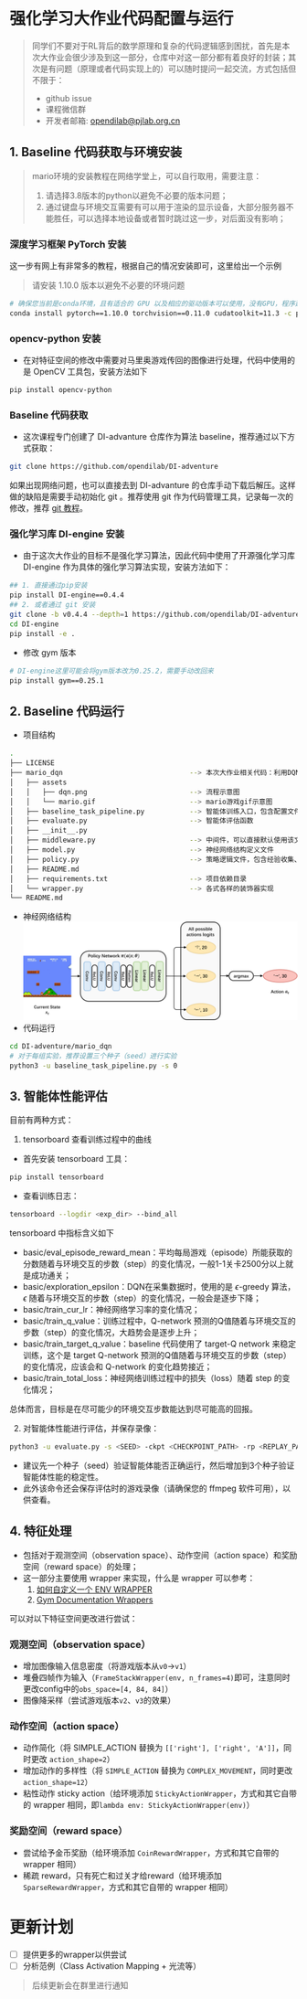 # 强化学习大作业代码配置与运行
> 同学们不要对于RL背后的数学原理和复杂的代码逻辑感到困扰，首先是本次大作业会很少涉及到这一部分，仓库中对这一部分都有着良好的封装；其次是有问题（原理或者代码实现上的）可以随时提问一起交流，方式包括但不限于：
> - github issue
> - 课程微信群
> - 开发者邮箱: opendilab@pjlab.org.cn

## 1. Baseline 代码获取与环境安装
> mario环境的安装教程在网络学堂上，可以自行取用，需要注意：
> 1. 请选择3.8版本的python以避免不必要的版本问题；
> 2. 通过键盘与环境交互需要有可以用于渲染的显示设备，大部分服务器不能胜任，可以选择本地设备或者暂时跳过这一步，对后面没有影响；
### 深度学习框架 PyTorch 安装
这一步有网上有非常多的教程，根据自己的情况安装即可，这里给出一个示例
> 请安装 1.10.0 版本以避免不必要的环境问题
```bash
# 确保您当前是conda环境，且有适合的 GPU 以及相应的驱动版本可以使用，没有GPU，程序运行时长是无法接受的。
conda install pytorch==1.10.0 torchvision==0.11.0 cudatoolkit=11.3 -c pytorch -c conda-forge
```
### opencv-python 安装
- 在对特征空间的修改中需要对马里奥游戏传回的图像进行处理，代码中使用的是 OpenCV 工具包，安装方法如下
```bash
pip install opencv-python
```
### Baseline 代码获取
- 这次课程专门创建了 DI-advanture 仓库作为算法 baseline，推荐通过以下方式获取：
```bash
git clone https://github.com/opendilab/DI-adventure
```
如果出现网络问题，也可以直接去到 DI-advanture 的仓库手动下载后解压。这样做的缺陷是需要手动初始化 git 。推荐使用 git 作为代码管理工具，记录每一次的修改，推荐 [git 教程](https://www.liaoxuefeng.com/wiki/896043488029600)。
### 强化学习库 DI-engine 安装
- 由于这次大作业的目标不是强化学习算法，因此代码中使用了开源强化学习库 DI-engine 作为具体的强化学习算法实现，安装方法如下：
```bash
## 1. 直接通过pip安装
pip install DI-engine==0.4.4
## 2. 或者通过 git 安装
git clone -b v0.4.4 --depth=1 https://github.com/opendilab/DI-adventure.git
cd DI-engine
pip install -e .
```
- 修改 gym 版本
```bash
# DI-engine这里可能会将gym版本改为0.25.2，需要手动改回来
pip install gym==0.25.1
```
## 2. Baseline 代码运行
- 项目结构
```bash
.
├── LICENSE
├── mario_dqn                               --> 本次大作业相关代码：利用DQN算法训练《超级马里奥兄弟》智能体
│   ├── assets
│   │   ├── dqn.png                         --> 流程示意图
│   │   └── mario.gif                       --> mario游戏gif示意图
│   ├── baseline_task_pipeline.py           --> 智能体训练入口，包含配置文件以及训练的逻辑
│   ├── evaluate.py                         --> 智能体评估函数
│   ├── __init__.py                         
│   ├── middleware.py                       --> 中间件，可以直接默认使用该文件
│   ├── model.py                            --> 神经网络结构定义文件
│   ├── policy.py                           --> 策略逻辑文件，包含经验收集、智能体评估、模型训练的逻辑
│   ├── README.md
│   ├── requirements.txt                    --> 项目依赖目录
│   └── wrapper.py                          --> 各式各样的装饰器实现
└── README.md
```

- 神经网络结构
![](assets/dqn.png)
- 代码运行
```bash
cd DI-adventure/mario_dqn
# 对于每组实验，推荐设置三个种子（seed）进行实验
python3 -u baseline_task_pipeline.py -s 0
```
## 3. 智能体性能评估
目前有两种方式：
1. tensorboard 查看训练过程中的曲线
- 首先安装 tensorboard 工具：
```bash
pip install tensorboard
```
- 查看训练日志：
```bash
tensorboard --logdir <exp_dir> --bind_all
```
tensorboard 中指标含义如下
- basic/eval_episode_reward_mean：平均每局游戏（episode）所能获取的分数随着与环境交互的步数（step）的变化情况，一般1-1关卡2500分以上就是成功通关；
- basic/exploration_epsilon：DQN在采集数据时，使用的是 $\epsilon$-greedy 算法，$\epsilon$ 随着与环境交互的步数（step）的变化情况，一般会是逐步下降；
- basic/train_cur_lr：神经网络学习率的变化情况；
- basic/train_q_value：训练过程中，Q-network 预测的Q值随着与环境交互的步数（step）的变化情况，大趋势会是逐步上升；
- basic/train_target_q_value：baseline 代码使用了 target-Q network 来稳定训练，这个是 target Q-network 预测的Q值随着与环境交互的步数（step）的变化情况，应该会和 Q-network 的变化趋势接近；
- basic/train_total_loss：神经网络训练过程中的损失（loss）随着 step 的变化情况；

总体而言，目标是在尽可能少的环境交互步数能达到尽可能高的回报。

2. 对智能体性能进行评估，并保存录像：
```bash
python3 -u evaluate.py -s <SEED> -ckpt <CHECKPOINT_PATH> -rp <REPLAY_PATH>
```
- 建议先一个种子（seed）验证智能体能否正确运行，然后增加到3个种子验证智能体性能的稳定性。
- 此外该命令还会保存评估时的游戏录像（请确保您的 ffmpeg 软件可用），以供查看。

## 4. 特征处理
- 包括对于观测空间（observation space）、动作空间（action space）和奖励空间（reward space）的处理；
- 这一部分主要使用 wrapper 来实现，什么是 wrapper 可以参考：
    1. [如何自定义一个 ENV WRAPPER](https://di-engine-docs.readthedocs.io/zh_CN/latest/04_best_practice/env_wrapper_zh.html)
    2. [Gym Documentation Wrappers](https://www.gymlibrary.dev/api/wrappers/)

可以对以下特征空间更改进行尝试：
### 观测空间（observation space）
- 增加图像输入信息密度（将游戏版本从`v0`->`v1`）
- 堆叠四帧作为输入（`FrameStackWrapper(env, n_frames=4)`即可，注意同时更改config中的`obs_space=[4, 84, 84]`）
- 图像降采样（尝试游戏版本`v2`、`v3`的效果）
### 动作空间（action space）
- 动作简化（将 SIMPLE_ACTION 替换为 `[['right'], ['right', 'A']]`，同时更改 `action_shape=2`） 
- 增加动作的多样性（将 `SIMPLE_ACTION` 替换为 `COMPLEX_MOVEMENT`，同时更改 `action_shape=12`）
- 粘性动作 sticky action（给环境添加 `StickyActionWrapper`，方式和其它自带的 wrapper 相同，即`lambda env: StickyActionWrapper(env)`）
### 奖励空间（reward space）
- 尝试给予金币奖励（给环境添加 `CoinRewardWrapper`，方式和其它自带的 wrapper 相同）
- 稀疏 reward，只有死亡和过关才给reward（给环境添加 `SparseRewardWrapper`，方式和其它自带的 wrapper 相同）
# 更新计划
- [ ] 提供更多的wrapper以供尝试
- [ ] 分析范例（Class Activation Mapping + 光流等）
> 后续更新会在群里进行通知